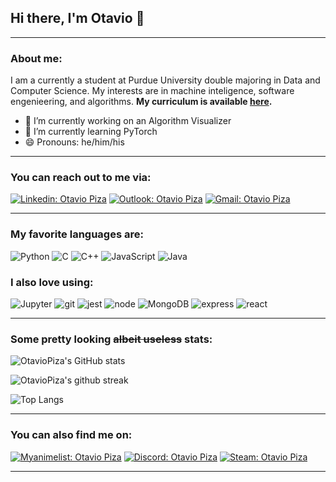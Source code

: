 ## Hi there, I'm Otavio 👋

---

### About me:

I am a currently a student at Purdue University double majoring in Data and Computer Science. My interests are in machine inteligence, software engenieering, and algorithms. **My curriculum is available <a href='https://drive.google.com/file/d/1IQp1kk96pS9DpaCHb6aoh93PMQBvU-nS/view?usp=sharing'>here</a>.**

- 🔭 I’m currently working on an Algorithm Visualizer
- 🌱 I’m currently learning PyTorch
- 😄 Pronouns: he/him/his

---

### You can reach out to me via:

[![Linkedin: Otavio Piza](https://img.shields.io/badge/LinkedIn-0077B5?style=for-the-badge&logo=linkedin&logoColor=white)](https://www.linkedin.com/in/otavio-sartorelli-de-toledo-piza-020a24204/)
[![Outlook: Otavio Piza](https://img.shields.io/badge/Microsoft_Outlook-0078D4?style=for-the-badge&logo=microsoft-outlook&logoColor=white)](mailto:osartore@purdue.edu)
[![Gmail: Otavio Piza](https://img.shields.io/badge/Gmail-D14836?style=for-the-badge&logo=gmail&logoColor=white)](mailto:otaviostpiza@gmail.com)

---

### My favorite languages are:

![Python](https://img.shields.io/badge/Python-3776AB?style=for-the-badge&logo=python&logoColor=white)
![C](https://img.shields.io/badge/C-00599C?style=for-the-badge&logo=c&logoColor=white)
![C++](https://img.shields.io/badge/C%2B%2B-00599C?style=for-the-badge&logo=c%2B%2B&logoColor=white)
![JavaScript](https://img.shields.io/badge/JavaScript-F7DF1E?style=for-the-badge&logo=javascript&logoColor=black)
![Java](https://img.shields.io/badge/Java-ED8B00?style=for-the-badge&logo=java&logoColor=white)


### I also love using:

![Jupyter](https://img.shields.io/badge/Jupyter-F37626.svg?&style=for-the-badge&logo=Jupyter&logoColor=white)
![git](https://img.shields.io/badge/Git-F05032?style=for-the-badge&logo=git&logoColor=whit)
![jest](https://img.shields.io/badge/Jest-C21325?style=for-the-badge&logo=jest&logoColor=white)
![node](https://img.shields.io/badge/Node.js-43853D?style=for-the-badge&logo=node-dot-js&logoColor=white)
![MongoDB](https://img.shields.io/badge/MongoDB-4EA94B?style=for-the-badge&logo=mongodb&logoColor=white)
![express](https://img.shields.io/badge/Express.js-000000?style=for-the-badge&logo=express&logoColor=white)
![react](https://img.shields.io/badge/React-20232A?style=for-the-badge&logo=react&logoColor=61DAFB)


---

### Some pretty looking ~~albeit useless~~ stats:

![OtavioPiza's GitHub stats](https://github-readme-stats.vercel.app/api?username=OtavioPiza&count_private=true&show_icons=true&theme=tokyonight)

![OtavioPiza's github streak](https://github-readme-streak-stats.herokuapp.com/?user=OtavioPiza&theme=tokyonight)

![Top Langs](https://github-readme-stats.vercel.app/api/top-langs/?username=OtavioPiza&count_private=true&show_icons=true&theme=tokyonight&layout=compact&langs_count=8)

---

### You can also find me on:

[![Myanimelist: Otavio Piza](https://img.shields.io/badge/MyAnimeList-2E51A2?style=for-the-badge&logo=MyAnimeList&logoColor=white
)](https://myanimelist.net/profile/OtavioPiza)
[![Discord: Otavio Piza](https://img.shields.io/badge/Discord-7289DA?style=for-the-badge&logo=discord&logoColor=white)](https://discordapp.com/users/otavio#0076)
[![Steam: Otavio Piza](https://img.shields.io/badge/Steam-000000?style=for-the-badge&logo=steam&logoColor=white)](https://steamcommunity.com/id/OtavioPiza/)

---

